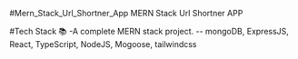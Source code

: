 #Mern_Stack_Url_Shortner_App
MERN Stack Url Shortner APP

#Tech Stack 📚
-A complete MERN stack project.
-- mongoDB, ExpressJS, React, TypeScript, NodeJS, Mogoose, tailwindcss

